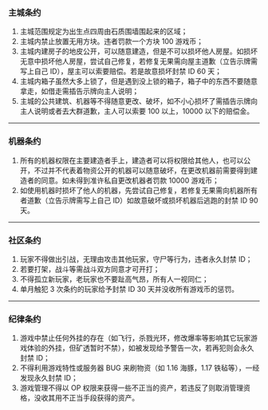 ### 主城条约

1. 主城范围规定为出生点四周由石质围墙围起来的区域；
2. 主城内禁止放置无用方块。违者罚款一个方块 100 游戏币；
3. 主城内建房子的地皮公开，可以随意建造，但是不可以损坏他人房屋。如损坏无意中损坏他人房屋，尝试自己修复，若修复无果需向屋主道歉（立告示牌需写上自己 ID），屋主可以索要赔偿。若是故意损坏封禁 ID 60 天；
4. 主城内箱子虽然大多上锁了，但是遇到没上锁的箱子，箱子中的东西不要随意拿走，如借走需插告示牌向主人说明；
5. 主城的公共建筑、机器等不得随意更改、破坏，如不小心损坏了需插告示牌向主人说明或者去大群道歉，主人可以索要 100 以上，10000 以下的赔偿金。

---

### 机器条约

1. 所有的机器权限在主要建造者手上，建造者可以将权限给其他人，也可以公开，不过并不代表着物资公开的机器可以随意破坏，在更改机器前需要得到建造者的同意。如未得到准许私自更改机器者罚款 10000 游戏币；
2. 如使用机器时损坏了他人的机器，先尝试自己修复，若修复无果需向机器所有者道歉（立告示牌需写上自己 ID）如故意破坏或损坏机器后逃跑的封禁 ID 90 天。

---

### 社区条约

1. 玩家不得做出引战，无理由攻击其他玩家，守尸等行为，违者永久封禁 ID；
2. 若要打架，战斗等需战斗双方同意才可开打；
3. 不得孤立新玩家，老玩家也不要趾高气昂，所有人一视同仁；
4. 单月触犯 3 次条约的玩家给予封禁 ID 30 天并没收所有游戏币的惩罚。

---

### 纪律条约

1. 游戏中禁止任何外挂的存在（如飞行，杀戮光环，修改爆率等影响其它玩家游戏体验的外挂，但矿透暂时不禁），如被发现给予警告一次，若再犯则会永久封禁 ID；
2. 不得利用游戏特性或服务器 BUG 来刷物资（如 1.16 海豚，1.17 铁毡等），一经发现永久封禁 ID；
3. 游戏管理不得以 OP 权限来获得一些不正当的资产，若违反了则取消管理资格，没收其用不正当手段获得的资产。
